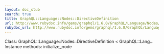 ```yaml
---
layout: doc_stub
search: true
title: GraphQL::Language::Nodes::DirectiveDefinition
url: http://www.rubydoc.info/gems/graphql/1.6.0/GraphQL/Language/Nodes/DirectiveDefinition
rubydoc_url: http://www.rubydoc.info/gems/graphql/1.6.0/GraphQL/Language/Nodes/DirectiveDefinition
---
```


Class: GraphQL::Language::Nodes::DirectiveDefinition < GraphQL::Lang...
Instance methods:
initialize_node

